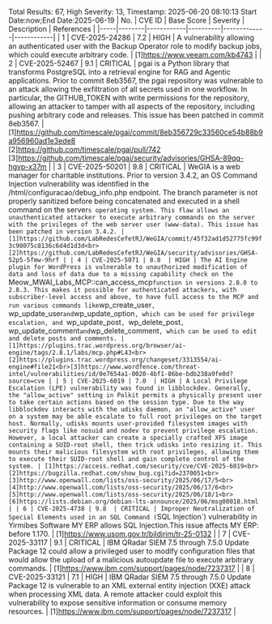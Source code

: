 Total Results: 67, High Severity: 13, Timestamp: 2025-06-20 08:10:13
Start Date:now;End Date:2025-06-19
| No. | CVE ID | Base Score | Severity | Description | References |
|-----|--------|------------|----------|-------------|------------|
| 1 | CVE-2025-24286 | 7.2  | HIGH | A vulnerability allowing an authenticated user with the Backup Operator role to modify backup jobs, which could execute arbitrary code. | [1]https://www.veeam.com/kb4743 |
| 2 | CVE-2025-52467 | 9.1  | CRITICAL | pgai is a Python library that transforms PostgreSQL into a retrieval engine for RAG and Agentic applications. Prior to commit 8eb3567, the pgai repository was vulnerable to an attack allowing the exfiltration of all secrets used in one workflow. In particular, the GITHUB_TOKEN with write permissions for the repository, allowing an attacker to tamper with all aspects of the repository, including pushing arbitrary code and releases. This issue has been patched in commit 8eb3567. | [1]https://github.com/timescale/pgai/commit/8eb356729c33560ce54b88b9a956960ad1e3ede8<br>[2]https://github.com/timescale/pgai/pull/742<br>[3]https://github.com/timescale/pgai/security/advisories/GHSA-89qq-hgvp-x37m |
| 3 | CVE-2025-50201 | 9.8  | CRITICAL | WeGIA is a web manager for charitable institutions. Prior to version 3.4.2, an OS Command Injection vulnerability was identified in the /html/configuracao/debug_info.php endpoint. The branch parameter is not properly sanitized before being concatenated and executed in a shell command on the server`s operating system. This flaw allows an unauthenticated attacker to execute arbitrary commands on the server with the privileges of the web server user (www-data). This issue has been patched in version 3.4.2. | [1]https://github.com/LabRedesCefetRJ/WeGIA/commit/45f32ad1d52775fc99f3c90075c8136c6d4d1d3d<br>[2]https://github.com/LabRedesCefetRJ/WeGIA/security/advisories/GHSA-52p5-5fmw-9hrf |
| 4 | CVE-2025-5071 | 8.8  | HIGH | The AI Engine plugin for WordPress is vulnerable to unauthorized modification of data and loss of data due to a missing capability check on the `Meow_MWAI_Labs_MCP::can_access_mcp` function in versions 2.8.0 to 2.8.3. This makes it possible for authenticated attackers, with subscriber-level access and above, to have full access to the MCP and run various commands like `wp_create_user`, `wp_update_user` and `wp_update_option`, which can be used for privilege escalation, and `wp_update_post`, `wp_delete_post`, `wp_update_comment` and `wp_delete_comment`, which can be used to edit and delete posts and comments. | [1]https://plugins.trac.wordpress.org/browser/ai-engine/tags/2.8.1/labs/mcp.php#L43<br>[2]https://plugins.trac.wordpress.org/changeset/3313554/ai-engine#file21<br>[3]https://www.wordfence.com/threat-intel/vulnerabilities/id/0e7654a1-0020-4bf1-86be-bdb238a9fe0d?source=cve |
| 5 | CVE-2025-6019 | 7.0  | HIGH | A Local Privilege Escalation (LPE) vulnerability was found in libblockdev. Generally, the "allow_active" setting in Polkit permits a physically present user to take certain actions based on the session type. Due to the way libblockdev interacts with the udisks daemon, an "allow_active" user on a system may be able escalate to full root privileges on the target host. Normally, udisks mounts user-provided filesystem images with security flags like nosuid and nodev to prevent privilege escalation.  However, a local attacker can create a specially crafted XFS image containing a SUID-root shell, then trick udisks into resizing it. This mounts their malicious filesystem with root privileges, allowing them to execute their SUID-root shell and gain complete control of the system. | [1]https://access.redhat.com/security/cve/CVE-2025-6019<br>[2]https://bugzilla.redhat.com/show_bug.cgi?id=2370051<br>[3]http://www.openwall.com/lists/oss-security/2025/06/17/5<br>[4]http://www.openwall.com/lists/oss-security/2025/06/17/6<br>[5]http://www.openwall.com/lists/oss-security/2025/06/18/1<br>[6]https://lists.debian.org/debian-lts-announce/2025/06/msg00018.html |
| 6 | CVE-2025-4738 | 9.8  | CRITICAL | Improper Neutralization of Special Elements used in an SQL Command (`SQL Injection`) vulnerability in Yirmibes Software MY ERP allows SQL Injection.This issue affects MY ERP: before 1.170. | [1]https://www.usom.gov.tr/bildirim/tr-25-0132 |
| 7 | CVE-2025-33117 | 9.1  | CRITICAL | IBM QRadar SIEM 7.5 through 7.5.0 Update Package 12  could allow a privileged user to modify configuration files that would allow the upload of a malicious autoupdate file to execute arbitrary commands. | [1]https://www.ibm.com/support/pages/node/7237317 |
| 8 | CVE-2025-33121 | 7.1  | HIGH | IBM QRadar SIEM 7.5 through 7.5.0 Update Package 12  is vulnerable to an XML external entity injection (XXE) attack when processing XML data. A remote attacker could exploit this vulnerability to expose sensitive information or consume memory resources. | [1]https://www.ibm.com/support/pages/node/7237317 |
